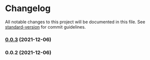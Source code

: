 # Changelog

All notable changes to this project will be documented in this file. See [standard-version](https://github.com/conventional-changelog/standard-version) for commit guidelines.

### [0.0.3](https://github.com/TonyDeplanque/strapi-plugin-routes-permissions/compare/v0.0.2...v0.0.3) (2021-12-06)

### 0.0.2 (2021-12-06)
